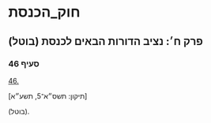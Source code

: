 # חוק_הכנסת

## פרק ח׳: נציב הדורות הבאים לכנסת (בוטל)

### סעיף 46

[46.](https://he.wikisource.org/wiki/%D7%97%D7%95%D7%A7_%D7%94%D7%9B%D7%A0%D7%A1%D7%AA#%D7%A1%D7%A2%D7%99%D7%A3_46)

[תיקון: תשס״א־5, תשע״א]

(בוטל).